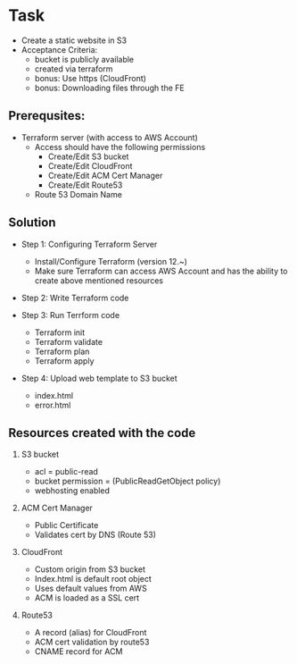 # Task

- Create a static website in S3  
- Acceptance Criteria:     
    - bucket is publicly available     
    - created via terraform     
    - bonus: Use https (CloudFront)     
    - bonus: Downloading files through the FE  


## Prerequsites: 

- Terraform server (with access to AWS Account)
    - Access should have the following permissions
        - Create/Edit S3 bucket
        - Create/Edit CloudFront
        - Create/Edit ACM Cert Manager
        - Create/Edit Route53
    - Route 53 Domain Name

## Solution 

- Step 1: Configuring Terraform Server 

    - Install/Configure Terraform (version 12.~) 
    - Make sure Terraform can access AWS Account and has the ability to create above mentioned resources


- Step 2: Write Terraform code 

- Step 3: Run Terrform code 

    - Terraform init
    - Terraform validate
    - Terraform plan
    - Terraform apply

- Step 4: Upload web template to S3 bucket
    - index.html 
    - error.html

## Resources created with the code

1. S3 bucket
    - acl = public-read 
    - bucket permission = (PublicReadGetObject policy)
    - webhosting enabled

2. ACM Cert Manager
    - Public Certificate
    - Validates cert by DNS (Route 53)

3. CloudFront
    - Custom origin from S3 bucket
    - Index.html is default root object
    - Uses default values from AWS
    - ACM is loaded as a SSL cert

3. Route53
    - A record (alias) for CloudFront 
    - ACM cert validation by route53
    - CNAME record for ACM  
